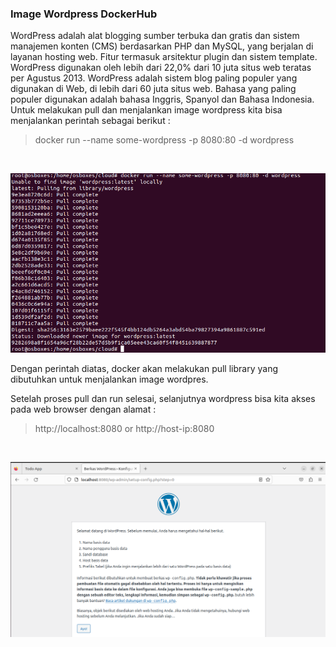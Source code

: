 ### Image Wordpress DockerHub</br>
WordPress adalah alat blogging sumber terbuka dan gratis dan sistem manajemen konten (CMS) berdasarkan PHP dan MySQL, yang berjalan di layanan hosting web. Fitur termasuk arsitektur plugin dan sistem template. WordPress digunakan oleh lebih dari 22,0% dari 10 juta situs web teratas per Agustus 2013. WordPress adalah sistem blog paling populer yang digunakan di Web, di lebih dari 60 juta situs web. Bahasa yang paling populer digunakan adalah bahasa Inggris, Spanyol dan Bahasa Indonesia.
Untuk melakukan pull dan menjalankan image wordpress kita bisa menjalankan perintah sebagai berikut :
<blockquote>docker run --name some-wordpress -p 8080:80 -d wordpress</br>
</blockquote></br>

![01](./img//image-01.png)


Dengan perintah diatas, docker akan melakukan pull library yang dibutuhkan untuk menjalankan image wordpres.</br>

Setelah proses pull dan run selesai, selanjutnya wordpress bisa kita akses pada web browser dengan alamat : 
<blockquote>http://localhost:8080 or http://host-ip:8080</blockquote></br>

![01](./img//image-02.png)